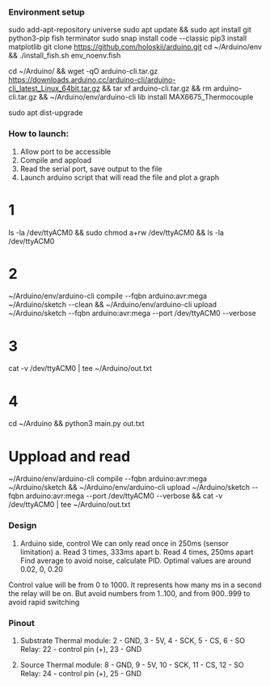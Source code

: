### Environment setup
sudo add-apt-repository universe
sudo apt update && sudo apt install git python3-pip fish terminator
sudo snap install code --classic
pip3 install matplotlib
git clone https://github.com/holoskii/arduino.git
cd ~/Arduino/env && ./install_fish.sh env_noenv.fish

cd ~/Arduino/ && wget -qO arduino-cli.tar.gz https://downloads.arduino.cc/arduino-cli/arduino-cli_latest_Linux_64bit.tar.gz && tar xf arduino-cli.tar.gz && rm arduino-cli.tar.gz && ~/Arduino/env/arduino-cli lib install MAX6675_Thermocouple

sudo apt dist-upgrade


### How to launch:
1. Allow port to be accessible
2. Compile and appload
3. Read the serial port, save output to the file
4. Launch arduino script that will read the file and plot a graph

# 1
ls -la /dev/ttyACM0 && sudo chmod a+rw /dev/ttyACM0 && ls -la /dev/ttyACM0 

# 2
~/Arduino/env/arduino-cli compile --fqbn arduino:avr:mega ~/Arduino/sketch --clean && ~/Arduino/env/arduino-cli upload ~/Arduino/sketch --fqbn arduino:avr:mega --port /dev/ttyACM0 --verbose

# 3
cat -v /dev/ttyACM0 | tee ~/Arduino/out.txt

# 4
cd ~/Arduino && python3 main.py out.txt


# Uppload and read
~/Arduino/env/arduino-cli compile --fqbn arduino:avr:mega ~/Arduino/sketch && ~/Arduino/env/arduino-cli upload ~/Arduino/sketch --fqbn arduino:avr:mega --port /dev/ttyACM0 --verbose && cat -v /dev/ttyACM0 | tee ~/Arduino/out.txt



### Design
1. Arduino side, control
We can only read once in 250ms (sensor limitation)
a. Read 3 times, 333ms apart
b. Read 4 times, 250ms apart
Find average to avoid noise, calculate PID. Optimal values are around 0.02, 0, 0.20 

Control value will be from 0 to 1000. It represents how many ms in a second the relay will be on. But avoid numbers from 1..100, and from 900..999 to avoid rapid switching

### Pinout
1. Substrate
Thermal module: 2 - GND, 3 - 5V, 4 - SCK, 5 - CS, 6 - SO
Relay: 22 - control pin (+), 23 - GND

2. Source
Thermal module: 8 - GND, 9 - 5V, 10 - SCK, 11 - CS, 12 - SO
Relay: 24 - control pin (+), 25 - GND
